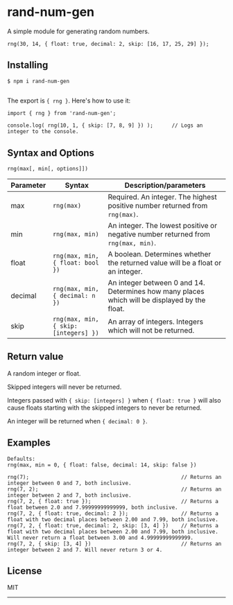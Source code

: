 # rand-num-gen

A simple module for generating random numbers.

```
rng(30, 14, { float: true, decimal: 2, skip: [16, 17, 25, 29] });
```

## Installing

```
$ npm i rand-num-gen
```

##
The export is `{ rng }`. Here's how to use it:

```
import { rng } from 'rand-num-gen';

console.log( rng(10, 1, { skip: [7, 8, 9] }) );      // Logs an integer to the console.
```

## Syntax and Options

```
rng(max[, min[, options]])
```

| Parameter  | Syntax                                                      | Description/parameters |
| ---------- | ----------------------------------------------------------- | ----------- |
| max        | `rng(max)`                                                  | Required. An integer. The highest positive number returned from `rng(max)`. |
| min        | `rng(max, min)`                                             | An integer. The lowest positive or negative number returned from `rng(max, min)`. |
| float      | `rng(max, min, { float: bool })`                            | A boolean. Determines whether the returned value will be a float or an integer. |
| decimal    | `rng(max, min, { decimal: n })`                             | An integer between 0 and 14. Determines how many places which will be displayed by the float. |
| skip       | `rng(max, min, { skip: [integers] })` | An array of integers. Integers which will not be returned. |

## Return value

A random integer or float.

Skipped integers will never be returned.

Integers passed with `{ skip: [integers] }` when `{ float: true }` will also cause floats starting with the skipped integers to never be returned.

An integer will be returned when `{ decimal: 0 }`.

## Examples

```
Defaults:
rng(max, min = 0, { float: false, decimal: 14, skip: false })

rng(7);                                                 // Returns an integer between 0 and 7, both inclusive.
rng(7, 2);                                              // Returns an integer between 2 and 7, both inclusive.
rng(7, 2, { float: true });                             // Returns a float between 2.0 and 7.99999999999999, both inclusive.
rng(7, 2, { float: true, decimal: 2 });                 // Returns a float with two decimal places between 2.00 and 7.99, both inclusive.
rng(7, 2, { float: true, decimal: 2, skip: [3, 4] })    // Returns a float with two decimal places between 2.00 and 7.99, both inclusive. Will never return a float between 3.00 and 4.99999999999999.
rng(7, 2, { skip: [3, 4] })                             // Returns an integer between 2 and 7. Will never return 3 or 4.
```

## License

MIT

________________________________________________________________________
